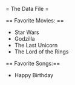 = The Data File =


== Favorite Movies: ==
* Star Wars
* Godzilla
* The Last Unicorn
* The Lord of the Rings


== Favorite Songs:==
* Happy Birthday
